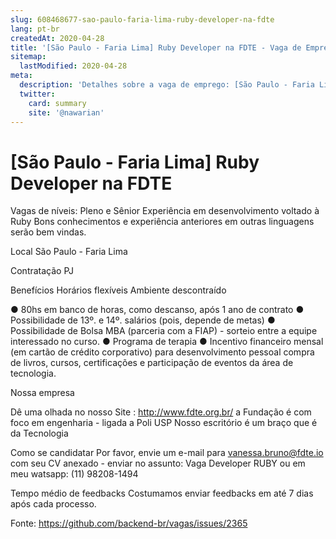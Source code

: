 ```yaml
---
slug: 608468677-sao-paulo-faria-lima-ruby-developer-na-fdte
lang: pt-br
createdAt: 2020-04-28
title: '[São Paulo - Faria Lima] Ruby Developer na FDTE - Vaga de Emprego'
sitemap:
  lastModified: 2020-04-28
meta:
  description: 'Detalhes sobre a vaga de emprego: [São Paulo - Faria Lima] Ruby Developer na FDTE'
  twitter:
    card: summary
    site: '@nawarian'
---
```


# [São Paulo - Faria Lima] Ruby Developer na FDTE

Vagas de níveis:  Pleno e Sênior
Experiência em desenvolvimento voltado à Ruby 
Bons conhecimentos e experiência anteriores em outras linguagens serão bem vindas.

Local
São Paulo - Faria Lima 

Contratação
PJ

Benefícios
Horários flexíveis
Ambiente descontraído

● 80hs em banco de horas, como descanso, após 1 ano de contrato
● Possibilidade de 13º. e 14º. salários (pois, depende de metas)
● Possibilidade de Bolsa MBA (parceria com a FIAP) - sorteio entre a equipe interessado no curso.
● Programa de terapia
● Incentivo financeiro mensal (em cartão de crédito corporativo) para desenvolvimento pessoal
compra de livros, cursos, certificações e participação de eventos da área de tecnologia.

Nossa empresa

Dê uma olhada no nosso Site : http://www.fdte.org.br/
a Fundação é com foco em engenharia - ligada a Poli USP
Nosso escritório é um braço que é da Tecnologia

Como se candidatar
Por favor, envie um e-mail para vanessa.bruno@fdte.io com seu CV anexado - enviar no assunto: Vaga Developer RUBY ou em meu watsapp: (11) 98208-1494

Tempo médio de feedbacks
Costumamos enviar feedbacks em até 7 dias após cada processo.

Fonte: https://github.com/backend-br/vagas/issues/2365